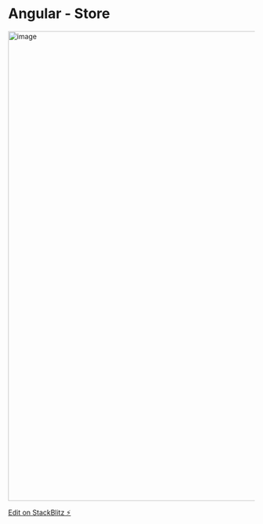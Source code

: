 # Angular - Store 

<img width="958" alt="image" src="https://github.com/mpadillazeravla/Angular---Buy-App/assets/102665786/450a9ec6-2e8a-40f0-b44b-38568fa39625">


[Edit on StackBlitz ⚡️](https://stackblitz.com/edit/mlwxc4)
